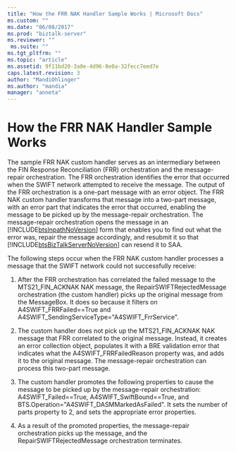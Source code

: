 ```yaml
---
title: "How the FRR NAK Handler Sample Works | Microsoft Docs"
ms.custom: ""
ms.date: "06/08/2017"
ms.prod: "biztalk-server"
ms.reviewer: ""
 ms.suite: ""
ms.tgt_pltfrm: ""
ms.topic: "article"
ms.assetid: 9f11bd20-3a0e-4d96-8e0a-32fecc7eed7e
caps.latest.revision: 3
author: "MandiOhlinger"
ms.author: "mandia"
manager: "anneta"
---
```

# How the FRR NAK Handler Sample Works
The sample FRR NAK custom handler serves as an intermediary between the FIN Response Reconciliation (FRR) orchestration and the message-repair orchestration. The FRR orchestration identifies the error that occurred when the SWIFT network attempted to receive the message. The output of the FRR orchestration is a one-part message with an error object. The FRR NAK custom handler transforms that message into a two-part message, with an error part that indicates the error that occurred, enabling the message to be picked up by the message-repair orchestration. The message-repair orchestration opens the message in an [!INCLUDE[btsInpathNoVersion](../../includes/btsinpathnoversion-md.md)] form that enables you to find out what the error was, repair the message accordingly, and resubmit it so that [!INCLUDE[btsBizTalkServerNoVersion](../../includes/btsbiztalkservernoversion-md.md)] can resend it to SAA.  
  
 The following steps occur when the FRR NAK custom handler processes a message that the SWIFT network could not successfully receive:  
  
1.  After the FRR orchestration has correlated the failed message to the MTS21_FIN_ACKNAK NAK message, the RepairSWIFTRejectedMessage orchestration (the custom handler) picks up the original message from the MessageBox. It does so because it filters on A4SWIFT_FRRFailed==True and A4SWIFT_SendingServiceType="A4SWIFT_FrrService".  
  
2.  The custom handler does not pick up the MTS21_FIN_ACKNAK NAK message that FRR correlated to the original message. Instead, it creates an error collection object, populates it with a BRE validation error that indicates what the A4SWIFT_FRRFailedReason property was, and adds it to the original message. The message-repair orchestration can process this two-part message.  
  
3.  The custom handler promotes the following properties to cause the message to be picked up by the message-repair orchestration: A4SWIFT_Failed==True, A4SWIFT_SwiftBound==True, and BTS.Operation="A4SWIFT_DASMMarkedAsFailed". It sets the number of parts property to 2, and sets the appropriate error properties.  
  
4.  As a result of the promoted properties, the message-repair orchestration picks up the message, and the RepairSWIFTRejectedMessage orchestration terminates.